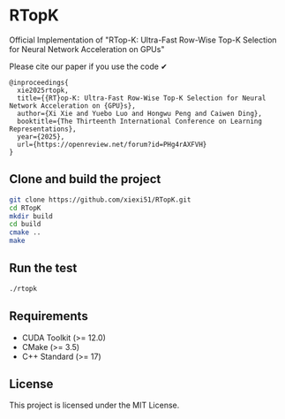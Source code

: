 # RTopK
Official Implementation of "RTop-K: Ultra-Fast Row-Wise Top-K Selection for Neural Network Acceleration on GPUs" 

Please cite our paper if you use the code ✔
```
@inproceedings{
  xie2025rtopk,
  title={{RT}op-K: Ultra-Fast Row-Wise Top-K Selection for Neural Network Acceleration on {GPU}s},
  author={Xi Xie and Yuebo Luo and Hongwu Peng and Caiwen Ding},
  booktitle={The Thirteenth International Conference on Learning Representations},
  year={2025},
  url={https://openreview.net/forum?id=PHg4rAXFVH}
}
```


## Clone and build the project
```sh
git clone https://github.com/xiexi51/RTopK.git
cd RTopK
mkdir build
cd build
cmake ..
make
```

## Run the test
```sh
./rtopk
```

## Requirements
- CUDA Toolkit (>= 12.0)
- CMake (>= 3.5)
- C++ Standard (>= 17)

## License
This project is licensed under the MIT License.
